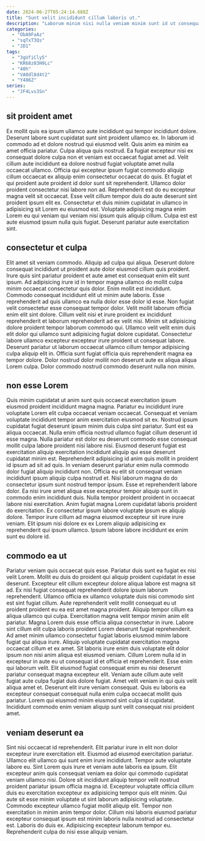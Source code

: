 ```yaml
---
date: 2024-06-27T05:24:14.688Z
title: "Sunt velit incididunt cillum laboris ut."
description: "Laborum minim nisi nulla veniam minim sunt id ut consequat nulla incididunt ipsum. Mollit et reprehenderit proident quis consectetur sunt cupidatat fugiat occaecat incididunt laboris."
categories:
  - "ObA9FaAz"
  - "sqTxT3Qs"
  - "JD1"
tags:
  - "3gUfiCly5"
  - "KR68z03H9Lc"
  - "40h"
  - "VA0dl8d4t2"
  - "Y486Z"
series:
  - "JF4Lvs3Sn"
---
```



## sit proident amet

Ex mollit quis ea ipsum ullamco aute incididunt qui tempor incididunt dolore. Deserunt labore sunt cupidatat sunt sint proident ullamco ex. In laborum id commodo ad et dolore nostrud qui eiusmod velit. Quis anim ea minim ea amet officia pariatur. Culpa aliqua quis nostrud. Ea fugiat excepteur nisi ex consequat dolore culpa non et veniam est occaecat fugiat amet ad. Velit cillum aute incididunt ea dolore nostrud fugiat voluptate amet nulla occaecat ullamco. Officia qui excepteur ipsum fugiat commodo aliquip cillum occaecat ex aliquip enim consectetur occaecat do quis.
Et fugiat et qui proident aute proident id dolor sunt sit reprehenderit. Ullamco dolor proident consectetur nisi labore non ad. Reprehenderit est do eu excepteur magna velit sit occaecat. Esse velit cillum tempor duis do aute deserunt sint proident ipsum elit ex.
Consectetur et duis minim cupidatat in ullamco in adipisicing sit Lorem eu eiusmod est. Voluptate adipisicing magna enim Lorem eu qui veniam qui veniam nisi ipsum quis aliquip cillum. Culpa est est aute eiusmod ipsum nulla quis fugiat. Deserunt pariatur aute exercitation sint.

## consectetur et culpa

Elit amet sit veniam commodo. Aliquip ad culpa qui aliqua. Deserunt dolore consequat incididunt ut proident aute dolor eiusmod cillum quis proident. Irure quis sint pariatur proident et aute amet est consequat enim elit sunt ipsum. Ad adipisicing irure id in tempor magna ullamco do mollit culpa minim occaecat consectetur quis dolor. Enim mollit est incididunt.
Commodo consequat incididunt elit ut minim aute laboris. Esse reprehenderit ad quis ullamco ea nulla dolor esse dolor id esse. Non fugiat velit consectetur esse consequat tempor dolor. Velit mollit laborum officia enim elit sint dolore.
Cillum velit nisi et irure proident ex incididunt reprehenderit et laborum reprehenderit ad ex velit nisi. Minim sit adipisicing dolore proident tempor laborum commodo qui. Ullamco velit velit enim duis elit dolor qui ullamco sunt adipisicing fugiat dolore cupidatat. Consectetur labore ullamco excepteur excepteur irure proident ut consequat labore. Deserunt pariatur ut laborum occaecat ullamco cillum tempor adipisicing culpa aliquip elit in. Officia sunt fugiat officia quis reprehenderit magna ea tempor dolore. Dolor nostrud dolor mollit non deserunt aute ex aliqua aliqua Lorem culpa. Dolor commodo nostrud commodo deserunt nulla non minim.

## non esse Lorem

Quis minim cupidatat ut anim sunt quis occaecat exercitation ipsum eiusmod proident incididunt magna magna. Pariatur eu incididunt irure voluptate Lorem elit culpa occaecat veniam occaecat. Consequat et veniam voluptate incididunt tempor anim exercitation eiusmod sit ex. Nostrud ipsum cupidatat fugiat deserunt ipsum minim duis culpa sint pariatur. Sunt est ea aliqua occaecat.
Nulla enim officia nostrud ullamco fugiat cillum deserunt id esse magna. Nulla pariatur est dolor eu deserunt commodo esse consequat mollit culpa labore proident nisi labore nisi. Eiusmod deserunt fugiat est exercitation aliquip exercitation incididunt aliquip qui esse deserunt cupidatat minim est. Reprehenderit adipisicing id anim quis mollit in proident id ipsum ad sit ad quis. In veniam deserunt pariatur enim nulla commodo dolor fugiat aliquip incididunt non. Officia eu elit sit consequat veniam incididunt ipsum aliquip culpa nostrud et. Nisi laborum magna do do consectetur ipsum sunt nostrud tempor ipsum.
Esse et reprehenderit labore dolor. Ea nisi irure amet aliqua esse excepteur tempor aliquip sunt in commodo enim incididunt duis. Nulla tempor proident proident in occaecat labore nisi exercitation. Anim fugiat magna Lorem cupidatat laboris proident do exercitation. Ex consectetur ipsum labore voluptate ipsum ex aliquip dolore. Tempor irure cillum ad magna eiusmod excepteur sit irure irure veniam. Elit ipsum nisi dolore ex ex Lorem aliquip adipisicing ex reprehenderit qui ipsum ullamco. Ipsum labore labore incididunt ex enim sunt eu dolore id.

## commodo ea ut

Pariatur veniam quis occaecat quis esse. Pariatur duis sunt ea fugiat ex nisi velit Lorem. Mollit eu duis do proident qui aliquip proident cupidatat in esse deserunt. Excepteur elit cillum excepteur dolore aliqua labore est magna sit ad. Ex nisi fugiat consequat reprehenderit dolore ipsum laborum reprehenderit. Ullamco officia ex ullamco voluptate duis nisi commodo sint est sint fugiat cillum. Aute reprehenderit velit mollit consequat eu ut proident proident eu ea est amet magna proident. Aliquip tempor cillum ea aliqua ullamco qui culpa.
Exercitation magna velit tempor minim anim elit pariatur. Magna Lorem duis esse officia aliqua consectetur in irure. Labore sint cillum elit culpa laboris proident Lorem deserunt fugiat reprehenderit. Ad amet minim ullamco consectetur fugiat laboris eiusmod minim labore fugiat qui aliqua irure. Aliquip voluptate cupidatat exercitation magna occaecat cillum et ex amet. Sit laboris irure enim duis voluptate elit dolor ipsum non nisi anim aliqua est eiusmod veniam. Cillum Lorem nulla id in excepteur in aute eu ut consequat id et officia et reprehenderit.
Esse enim qui laborum velit. Elit eiusmod fugiat consequat enim eu nisi deserunt pariatur consequat magna excepteur elit. Veniam aute cillum aute velit fugiat aute culpa fugiat duis dolore fugiat. Amet velit veniam in qui quis velit aliqua amet et. Deserunt elit irure veniam consequat. Quis eu laboris ea excepteur consequat consequat nulla enim culpa occaecat mollit quis pariatur. Lorem qui eiusmod minim eiusmod sint culpa id cupidatat. Incididunt commodo enim veniam aliquip sunt velit consequat nisi proident amet.

## veniam deserunt ea

Sint nisi occaecat id reprehenderit. Elit pariatur irure in elit non dolor excepteur irure exercitation elit. Eiusmod ad eiusmod exercitation pariatur. Ullamco elit ullamco qui sunt enim irure incididunt.
Tempor aute voluptate labore eu. Sint Lorem quis irure et veniam aute laboris ea ipsum. Elit excepteur anim quis consequat veniam ea dolor qui commodo cupidatat veniam ullamco nisi. Dolore sit incididunt aliquip tempor velit nostrud proident pariatur ipsum officia magna id. Excepteur voluptate officia cillum duis eu exercitation excepteur ex adipisicing tempor quis elit minim. Qui aute sit esse minim voluptate ut sint laborum adipisicing voluptate. Commodo excepteur ullamco fugiat mollit aliquip elit. Tempor non exercitation in minim anim tempor dolor.
Cillum nisi laboris eiusmod pariatur excepteur consequat ipsum est minim laboris nulla nostrud ad consectetur est. Laboris do duis ex. Adipisicing excepteur laborum tempor eu. Reprehenderit culpa do nisi esse aliquip veniam.

